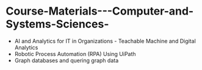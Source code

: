# Course-Materials---Computer-and-Systems-Sciences-
- AI and Analytics for IT in Organizations - Teachable Machine and Digital Analytics
- Robotic Process Automation (RPA) Using UiPath
- Graph databases and quering graph data
